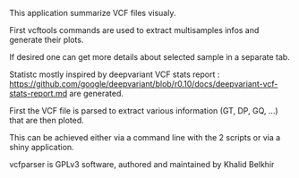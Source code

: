 
This application summarize VCF files visualy. 

First vcftools commands are used to extract multisamples infos and generate their plots.

If desired one can get more details about selected sample in a separate tab.

Statistc mostly inspired by deepvariant VCF stats report : https://github.com/google/deepvariant/blob/r0.10/docs/deepvariant-vcf-stats-report.md are generated.

First the VCF file is parsed to extract various information (GT, DP, GQ, ...) that are then ploted.

This can be achieved either via a command line with the 2 scripts or via a shiny application.

vcfparser is GPLv3 software, authored and maintained by Khalid Belkhir